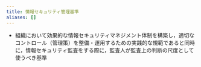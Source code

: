 ```yaml
---
title: 情報セキュリティ管理基準
aliases: []
---
```


- 組織において効果的な情報セキュリティマネジメント体制を構築し，適切なコントロール（管理策）を整備・運用するための実践的な規範であると同時に，情報セキュリティ監査をする際に，監査人が監査上の判断の尺度として使うべき基準